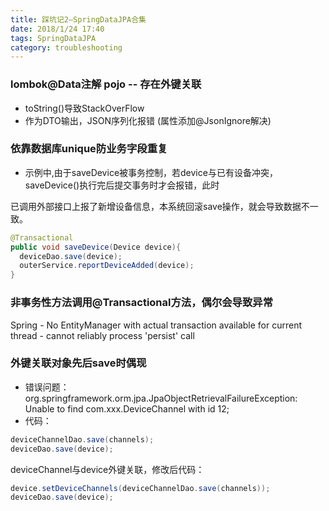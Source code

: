 ```yaml
---
title: 踩坑记2—SpringDataJPA合集
date: 2018/1/24 17:40
tags: SpringDataJPA
category: troubleshooting
---
```


### lombok@Data注解 pojo -- 存在外键关联
- toString()导致StackOverFlow
- 作为DTO输出，JSON序列化报错 (属性添加@JsonIgnore解决)

### 依靠数据库unique防业务字段重复
- 示例中,由于saveDevice被事务控制，若device与已有设备冲突，saveDevice()执行完后提交事务时才会报错，此时

已调用外部接口上报了新增设备信息，本系统回滚save操作，就会导致数据不一致。

```` java
@Transactional
public void saveDevice(Device device){
  deviceDao.save(device);
  outerService.reportDeviceAdded(device);
}
````

### 非事务性方法调用@Transactional方法，偶尔会导致异常
Spring - No EntityManager with actual transaction available for current thread - cannot reliably process 'persist' call


### 外键关联对象先后save时偶现
- 错误问题：
org.springframework.orm.jpa.JpaObjectRetrievalFailureException: Unable to find com.xxx.DeviceChannel with id 12;
- 代码：
```` java
deviceChannelDao.save(channels);
deviceDao.save(device);
````
deviceChannel与device外键关联，修改后代码：
```` java
device.setDeviceChannels(deviceChannelDao.save(channels));
deviceDao.save(device);
````